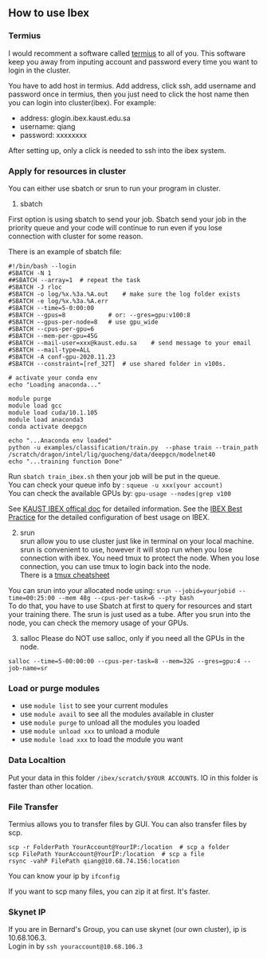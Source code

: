 ## How to use Ibex
### Termius
I would recomment a software called [termius](https://termius.com/) to all of you. This software keep you away from inputing account and password every time you want to login in the cluster.

You have to add host in termius. Add address, click ssh, add username and password once in termius, then you just need to click the host name then you can login into cluster(ibex). For example:
   
- address: glogin.ibex.kaust.edu.sa  
- username: qiang  
- password: xxxxxxxx  

After setting up, only a click is needed to ssh into the ibex system. 

### Apply for resources in cluster
You can either use sbatch or srun to run your program in cluster. 

1. sbatch
 
First option is using sbatch to send your job. 
Sbatch send your job in the priority queue and your code will continue to run even if you lose connection with cluster for some reason.

There is an example of sbatch file:
```
#!/bin/bash --login
#SBATCH -N 1
##SBATCH --array=1  # repeat the task
#SBATCH -J rloc
#SBATCH -o log/%x.%3a.%A.out    # make sure the log folder exists
#SBATCH -e log/%x.%3a.%A.err
#SBATCH --time=5-0:00:00
#SBATCH --gpus=8            # or: --gres=gpu:v100:8
#SBATCH --gpus-per-node=8   # use gpu_wide
#SBATCH --cpus-per-gpu=6
#SBATCH --mem-per-gpu=45G
#SBATCH --mail-user=xxx@kaust.edu.sa    # send message to your email
#SBATCH --mail-type=ALL
#SBATCH -A conf-gpu-2020.11.23
#SBATCH --constraint=[ref_32T]  # use shared folder in v100s.

# activate your conda env
echo "Loading anaconda..."

module purge
module load gcc
module load cuda/10.1.105
module load anaconda3
conda activate deepgcn

echo "...Anaconda env loaded"
python -u examples/classification/train.py  --phase train --train_path /scratch/dragon/intel/lig/guocheng/data/deepgcn/modelnet40
echo "...training function Done"
```

Run `sbatch train_ibex.sh` then your job will be put in the queue.   
You can check your queue info by : `squeue -u xxx(your account)`  
You can check the available GPUs by: `gpu-usage --nodes|grep v100`  


See [KAUST IBEX offical doc](https://www.hpc.kaust.edu.sa/sites/default/files/files/public/Cluster_training/26_11_2018/0_Ibex_cheat_sheet_Nov_26_2018.pdf) for detailed information. 
See the [IBEX Best Practice](../files/Deep%20Learning%20Best%20Practices.pdf) for the detailed configuration of best usage on IBEX. 

2. srun   
srun allow you to use cluster just like in terminal on your local machine. 
srun is convenient to use, however it will stop run when you lose connection with ibex. You need tmux to protect the node. 
When you lose connection, you can use tmux to login back into the node.  
There is a [tmux cheatsheet](https://gist.github.com/MohamedAlaa/2961058) 

You can srun into your allocated node using: `srun --jobid=yourjobid --time=00:25:00 --mem 48g --cpus-per-task=6 --pty bash`  
To do that, you have to use Sbatch at first to query for resources and start your training there. 
The srun is just used as a tube. After you srun into the node, you can check the memory usage of your GPUs.   

3. salloc
Please do NOT use salloc, only if you need all the GPUs in the node.
```
salloc --time=5-00:00:00 --cpus-per-task=8 --mem=32G --gres=gpu:4 --job-name=sr
```


### Load or purge modules
- use `module list` to see your current modules
- use `module avail` to see all the modules available in cluster
- use `module purge` to unload all the modules you loaded
- use `module unload xxx` to unload a module 
- use `module load xxx` to load the module you want


###  Data Localtion 
Put your data in this folder `/ibex/scratch/$YOUR ACCOUNT$`. IO in this folder is faster than other location.

### File Transfer
Termius allows you to transfer files by GUI.
You can also transfer files by scp. 
```  
scp -r FolderPath YourAccount@YourIP:/location  # scp a folder
scp FilePath YourAccount@YourIP:/location  # scp a file
rsync -vahP FilePath qiang@10.68.74.156:location
```
You can know your ip by `ifconfig`

If you want to scp many files, you can zip it at first. It's faster.  

### Skynet IP
If you are in Bernard's Group, you can use skynet (our own cluster), ip is 10.68.106.3.  
Login in by  `ssh youraccount@10.68.106.3`

